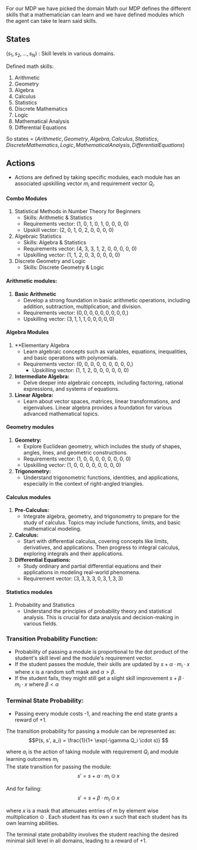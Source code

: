 For our MDP we have picked the domain Math our MDP defines the different skills that a mathematician can learn and we have defined modules which the agent can take te learn said skills. 
## States

 $(s_1, s_2, \ldots, s_N)$ : Skill levels in various domains.

Defined math skills:
1. Arithmetic
2. Geometry
3. Algebra
4. Calculus
5. Statistics 
6. Discrete Mathematics 
7. Logic 
8. Mathematical Analysis 
9. Differential Equations 

So states = $(Arithmetic, Geometry, Algebra, Calculus, Statistics, Discrete Mathematics, Logic, Mathematical Analysis, Differential Equations)$
## Actions

- Actions are defined by taking specific modules, each module has an associated upskilling vector $m_i$  and requirement vector $Q_i$.

#### Combo Modules
1. Statistical Methods in Number Theory for Beginners
	- Skills: Arithmetic & Statistics
	- Requirements vector: (1, 0, 1, 0, 1, 0, 0, 0, 0)
	- Upskill vector: (2, 0, 1, 0, 2, 0, 0, 0, 0)
2. Algebraic Statistics
	- Skills: Algebra & Statistics
	- Requirements vector: (4, 3, 3, 1, 2, 0, 0, 0, 0, 0)
	- Upskilling vector: (1, 1, 2, 0, 3, 0, 0, 0, 0)
3. Discrete Geometry and Logic
	- Skills: Discrete Geometry &  Logic
#### Arithmetic modules:
1. **Basic Arithmetic**
	- Develop a strong foundation in basic arithmetic operations, including addition, subtraction, multiplication, and division.
	- Requirements vector: $(0, 0, 0, 0, 0, 0, 0, 0, 0,)$
	- Upskilling vector: $(3,1,1,1,0,0,0,0,0)$

#### Algebra Modules
1. **Elementary Algebra 
	- Learn algebraic concepts such as variables, equations, inequalities, and basic operations with polynomials.
	- Requirements vector: (0, 0, 0, 0, 0, 0, 0, 0, 0,)
		- Upskilling vector: (1, 1, 2, 0, 0, 0, 0, 0, 0) 
2. **Intermediate Algebra:**
    - Delve deeper into algebraic concepts, including factoring, rational expressions, and systems of equations.
3. **Linear Algebra:**
    - Learn about vector spaces, matrices, linear transformations, and eigenvalues. Linear algebra provides a foundation for various advanced mathematical topics.

#### Geometry modules 
1. **Geometry:**
    - Explore Euclidean geometry, which includes the study of shapes, angles, lines, and geometric constructions.
    - Requirements vector: (1, 0, 0, 0, 0, 0, 0, 0, 0)
    - Upskilling vector: (1, 0, 0, 0, 0, 0, 0, 0, 0)
2. **Trigonometry:**
    - Understand trigonometric functions, identities, and applications, especially in the context of right-angled triangles.

#### Calculus modules
1. **Pre-Calculus:**
    - Integrate algebra, geometry, and trigonometry to prepare for the study of calculus. Topics may include functions, limits, and basic mathematical modeling.
2. **Calculus:**
    - Start with differential calculus, covering concepts like limits, derivatives, and applications. Then progress to integral calculus, exploring integrals and their applications.
3. **Differential Equations:**
    - Study ordinary and partial differential equations and their applications in modeling real-world phenomena.
    - Requirement  vector:  $(3, 3, 3, 3, 0, 3, 1, 3, 3)$
#### Statistics modules
1. Probability and Statistics
	- Understand the principles of probability theory and statistical analysis. This is crucial for data analysis and decision-making in various fields.
### Transition Probability Function:
- Probability of passing a module is proportional to the dot product of the student's skill level and the module's requirement vector.
- If the student passes the module, their skills are updated by $s + \alpha \cdot m_i \cdot x$ where  $x$ is a random soft mask and $\alpha > \beta$.
- If the student fails, they might still get a slight skill improvement  $s + \beta \cdot m_i \cdot x$ where $\beta < \alpha$

### Terminal State Probability:
- Passing every module costs -1, and reaching the end state grants a reward of +1.

The transition probability for passing a module can be represented as: 
$$P(s, s', a_i) = \frac{1}{1+ \exp(-\gamma Q_i \cdot s)} $$

where $a_i$ is the action of taking module with requirement $Q_i$ and module learning outcomes $m_i$  
The state transition for passing the module: 
$$ s' = s + \alpha \cdot m_i \odot x $$

And for failing:
$$ s' = s + \beta \cdot m_i \odot x $$

where $x$ is a mask that attenuates entries of $m$ by element wise multiplication $\odot$ . Each student has its own $x$  such  that each student has  its own learning abilities.

The terminal state probability involves the student reaching the desired minimal skill level in all domains, leading to a reward of +1.
